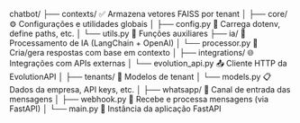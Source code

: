 chatbot/
├── contexts/                 ✅ Armazena vetores FAISS por tenant
│
├── core/                     ⚙️ Configurações e utilidades globais
│   ├── config.py             🔧 Carrega dotenv, define paths, etc.
│   └── utils.py              🔧 Funções auxiliares
├── ia/                       🧠 Processamento de IA (LangChain + OpenAI)
│   └── processor.py          💬 Cria/gera respostas com base em contexto
│
├── integrations/            🌐 Integrações com APIs externas
│   └── evolution_api.py      📤 Cliente HTTP da EvolutionAPI
│
├── tenants/                  🏢 Modelos de tenant
│   └── models.py             📋 Dados da empresa, API keys, etc.
│
├── whatsapp/                 💬 Canal de entrada das mensagens
│   ├── webhook.py            🔁 Recebe e processa mensagens (via FastAPI)
│   └── main.py               🚀 Instância da aplicação FastAPI
